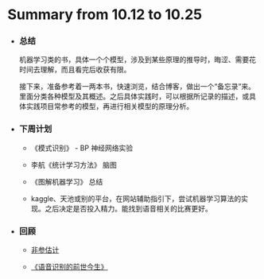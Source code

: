 # Summary from 10.12 to 10.25

- ### 总结

    机器学习类的书，具体一个个模型，涉及到某些原理的推导时，晦涩、需要花时间去理解，而且看完后收获有限。

    接下来，准备参考着一两本书，快速浏览，结合博客，做出一个“备忘录”来。里面分类各种模型及其概述。之后具体实践时，可以根据所记录的描述，或具体实践项目常参考的模型，再进行相关模型的原理分析。

- ### 下周计划

    + 《模式识别》 -  BP 神经网络实验

    + 李航《统计学习方法》 脑图

    + 《图解机器学习》 总结

    + kaggle、天池或别的平台，在网站辅助指引下，尝试机器学习算法的实现。之后决定是否投入精力。能找到语音相关的比赛更好。

- ### 回顾

    + [非参估计](https://git.io/vFv3J)

    + [《语音识别的前世今生》](https://git.io/vFvYU)
